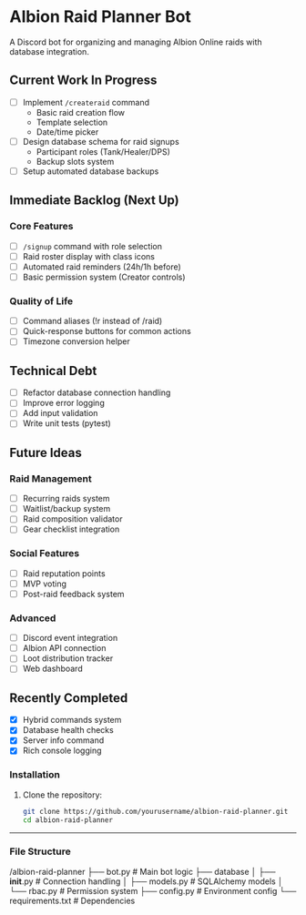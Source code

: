 # Albion Raid Planner Bot

A Discord bot for organizing and managing Albion Online raids with database integration.

## Current Work In Progress
- [ ] Implement `/createraid` command
  - Basic raid creation flow
  - Template selection
  - Date/time picker
- [ ] Design database schema for raid signups
  - Participant roles (Tank/Healer/DPS)
  - Backup slots system
- [ ] Setup automated database backups

## Immediate Backlog (Next Up)
### Core Features
- [ ] `/signup` command with role selection
- [ ] Raid roster display with class icons
- [ ] Automated raid reminders (24h/1h before)
- [ ] Basic permission system (Creator controls)

### Quality of Life
- [ ] Command aliases (!r instead of /raid)
- [ ] Quick-response buttons for common actions
- [ ] Timezone conversion helper

## Technical Debt
- [ ] Refactor database connection handling
- [ ] Improve error logging
- [ ] Add input validation
- [ ] Write unit tests (pytest)

## Future Ideas
### Raid Management
- [ ] Recurring raids system
- [ ] Waitlist/backup system
- [ ] Raid composition validator
- [ ] Gear checklist integration

### Social Features
- [ ] Raid reputation points
- [ ] MVP voting
- [ ] Post-raid feedback system

### Advanced
- [ ] Discord event integration
- [ ] Albion API connection
- [ ] Loot distribution tracker
- [ ] Web dashboard

## Recently Completed
- [x] Hybrid commands system
- [x] Database health checks
- [x] Server info command
- [x] Rich console logging

### Installation
1. Clone the repository:
   ```bash
   git clone https://github.com/yourusername/albion-raid-planner.git
   cd albion-raid-planner

---

### File Structure

/albion-raid-planner
├── bot.py                # Main bot logic
├── database
│   ├── __init__.py       # Connection handling
│   ├── models.py         # SQLAlchemy models
│   └── rbac.py           # Permission system
├── config.py             # Environment config
└── requirements.txt      # Dependencies
